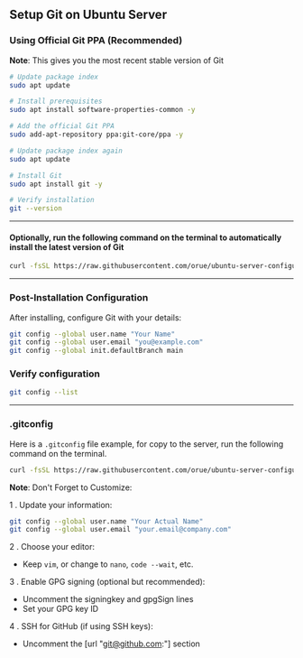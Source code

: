 ## Setup Git on Ubuntu Server

### Using Official Git PPA (Recommended)

**Note**: This gives you the most recent stable version of Git

```sh
# Update package index
sudo apt update

# Install prerequisites
sudo apt install software-properties-common -y

# Add the official Git PPA
sudo add-apt-repository ppa:git-core/ppa -y

# Update package index again
sudo apt update

# Install Git
sudo apt install git -y

# Verify installation
git --version
```

---

#### Optionally, run the following command on the terminal to automatically install the latest version of Git

```sh
curl -fsSL https://raw.githubusercontent.com/orue/ubuntu-server-configuration/main/install-git.sh | sudo bash
```

---

### Post-Installation Configuration

After installing, configure Git with your details:

```sh
git config --global user.name "Your Name"
git config --global user.email "you@example.com"
git config --global init.defaultBranch main
```

### Verify configuration

```sh
git config --list
```

---

### .gitconfig

Here is a `.gitconfig` file example, for copy to the server, run the following command on the terminal.

```sh
curl -fsSL https://raw.githubusercontent.com/orue/ubuntu-server-configuration/main/.gitconfig -o ~/.gitconfig
```

**Note**: Don't Forget to Customize:

1 . Update your information:

```sh
git config --global user.name "Your Actual Name"
git config --global user.email "your.email@company.com"
```

2 . Choose your editor:

- Keep `vim`, or change to `nano`, `code --wait`, etc.

3 . Enable GPG signing (optional but recommended):

- Uncomment the signingkey and gpgSign lines
- Set your GPG key ID

4 . SSH for GitHub (if using SSH keys):

- Uncomment the [url "git@github.com:"] section
